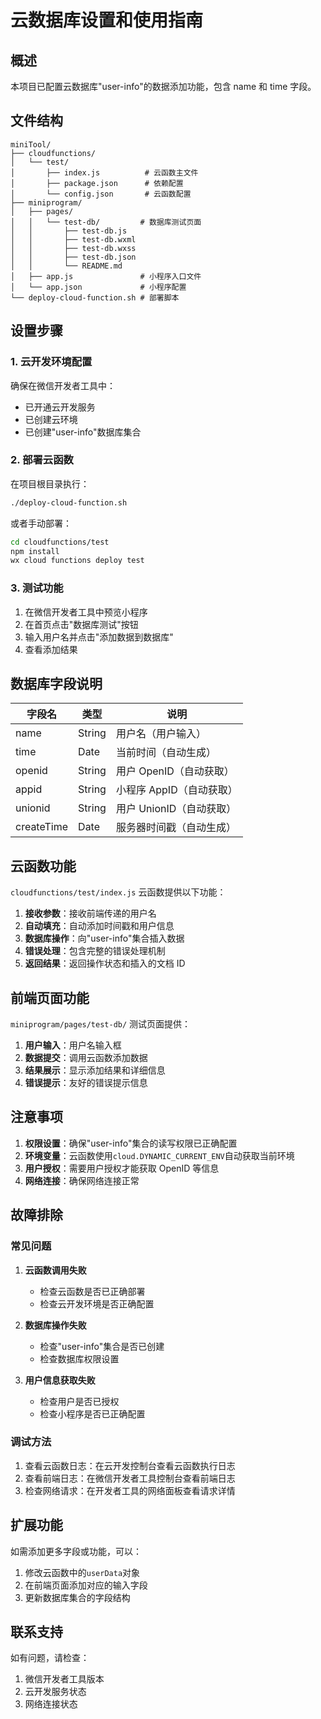 # 云数据库设置和使用指南

## 概述

本项目已配置云数据库"user-info"的数据添加功能，包含 name 和 time 字段。

## 文件结构

```
miniTool/
├── cloudfunctions/
│   └── test/
│       ├── index.js          # 云函数主文件
│       ├── package.json      # 依赖配置
│       └── config.json       # 云函数配置
├── miniprogram/
│   ├── pages/
│   │   └── test-db/         # 数据库测试页面
│   │       ├── test-db.js
│   │       ├── test-db.wxml
│   │       ├── test-db.wxss
│   │       ├── test-db.json
│   │       └── README.md
│   ├── app.js               # 小程序入口文件
│   └── app.json             # 小程序配置
└── deploy-cloud-function.sh # 部署脚本
```

## 设置步骤

### 1. 云开发环境配置

确保在微信开发者工具中：

- 已开通云开发服务
- 已创建云环境
- 已创建"user-info"数据库集合

### 2. 部署云函数

在项目根目录执行：

```bash
./deploy-cloud-function.sh
```

或者手动部署：

```bash
cd cloudfunctions/test
npm install
wx cloud functions deploy test
```

### 3. 测试功能

1. 在微信开发者工具中预览小程序
2. 在首页点击"数据库测试"按钮
3. 输入用户名并点击"添加数据到数据库"
4. 查看添加结果

## 数据库字段说明

| 字段名     | 类型   | 说明                     |
| ---------- | ------ | ------------------------ |
| name       | String | 用户名（用户输入）       |
| time       | Date   | 当前时间（自动生成）     |
| openid     | String | 用户 OpenID（自动获取）  |
| appid      | String | 小程序 AppID（自动获取） |
| unionid    | String | 用户 UnionID（自动获取） |
| createTime | Date   | 服务器时间戳（自动生成） |

## 云函数功能

`cloudfunctions/test/index.js` 云函数提供以下功能：

1. **接收参数**：接收前端传递的用户名
2. **自动填充**：自动添加时间戳和用户信息
3. **数据库操作**：向"user-info"集合插入数据
4. **错误处理**：包含完整的错误处理机制
5. **返回结果**：返回操作状态和插入的文档 ID

## 前端页面功能

`miniprogram/pages/test-db/` 测试页面提供：

1. **用户输入**：用户名输入框
2. **数据提交**：调用云函数添加数据
3. **结果展示**：显示添加结果和详细信息
4. **错误提示**：友好的错误提示信息

## 注意事项

1. **权限设置**：确保"user-info"集合的读写权限已正确配置
2. **环境变量**：云函数使用`cloud.DYNAMIC_CURRENT_ENV`自动获取当前环境
3. **用户授权**：需要用户授权才能获取 OpenID 等信息
4. **网络连接**：确保网络连接正常

## 故障排除

### 常见问题

1. **云函数调用失败**

   - 检查云函数是否已正确部署
   - 检查云开发环境是否正确配置

2. **数据库操作失败**

   - 检查"user-info"集合是否已创建
   - 检查数据库权限设置

3. **用户信息获取失败**
   - 检查用户是否已授权
   - 检查小程序是否已正确配置

### 调试方法

1. 查看云函数日志：在云开发控制台查看云函数执行日志
2. 查看前端日志：在微信开发者工具控制台查看前端日志
3. 检查网络请求：在开发者工具的网络面板查看请求详情

## 扩展功能

如需添加更多字段或功能，可以：

1. 修改云函数中的`userData`对象
2. 在前端页面添加对应的输入字段
3. 更新数据库集合的字段结构

## 联系支持

如有问题，请检查：

1. 微信开发者工具版本
2. 云开发服务状态
3. 网络连接状态
